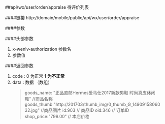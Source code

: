 ##api/wx/user/order/appraise  待评价列表

####链接
     http://domain/mobile/public/api/wx/user/order/appraise

####参数

####头部参数
1. x-wenlv-authorization     参数名
2.    参数值


####返回参数
1. code : 0 为正常   **1 为不正常**
2. data  : 数据 （数组）
    > goods_name: "正品直邮Hermes爱马仕2017新款男鞋 时尚真皮休闲鞋"       //商品名称
    > goods_thumb:"http://201703/thumb_img/0_thumb_G_1490915806032.jpg"    //商品图片
    > id:903                                             // 商品ID
    > oid:346                                            // 订单ID
    > shop_price:"799.00"                                // 本店价格

